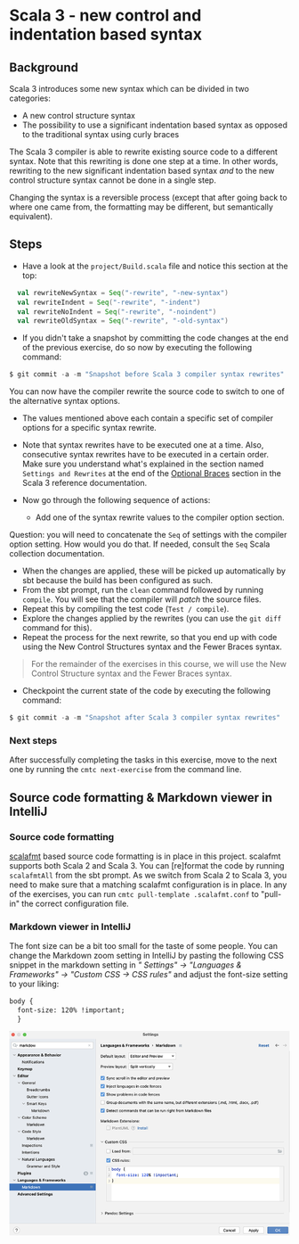 # Scala 3 - new control and indentation based syntax


## Background

Scala 3 introduces some new syntax which can be divided in two categories:

- A new control structure syntax
- The possibility to use a significant indentation based syntax as opposed
  to the traditional syntax using curly braces

The Scala 3 compiler is able to rewrite existing source code to a different syntax.
Note that this rewriting is done one step at a time. In other words, rewriting to 
the new significant indentation based syntax _and_ to the new control structure syntax
cannot be done in a single step.

Changing the syntax is a reversible process (except that after going back to where
one came from, the formatting may be different, but semantically equivalent).

## Steps

- Have a look at the `project/Build.scala` file and notice this section at the top:

```scala
  val rewriteNewSyntax = Seq("-rewrite", "-new-syntax")
  val rewriteIndent = Seq("-rewrite", "-indent")
  val rewriteNoIndent = Seq("-rewrite", "-noindent")
  val rewriteOldSyntax = Seq("-rewrite", "-old-syntax")
```

- If you didn't take a snapshot by committing the code changes at the end of the
  previous exercise, do so now by executing the following command:

```scala
$ git commit -a -m "Snapshot before Scala 3 compiler syntax rewrites"
```

You can now have the compiler rewrite the source code to switch to one of the
alternative syntax options.

- The values mentioned above each contain a specific set of compiler options
  for a specific syntax rewrite.
- Note that syntax rewrites have to be executed one at a time. Also, consecutive
  syntax rewrites have to be executed in a certain order. Make sure you understand
  what's explained in the section named `Settings and Rewrites` at the end of the
  [Optional Braces](https://dotty.epfl.ch/docs/reference/other-new-features/indentation.html)
  section in the Scala 3 reference documentation.

- Now go through the following sequence of actions:
  - Add one of the syntax rewrite values to the compiler option section.

Question: you will need to concatenate the `Seq` of settings with the compiler
option setting. How would you do that. If needed, consult the `Seq` Scala collection
documentation.

  - When the changes are applied, these will be picked up automatically by sbt because
    the build has been configured as such.
  - From the sbt prompt, run the `clean` command followed by running `compile`.
    You will see that the compiler will _patch_ the source files.
  - Repeat this by compiling the test code (`Test / compile`).
  - Explore the changes applied by the rewrites (you can use the `git diff` command
    for this).
  - Repeat the process for the next rewrite, so that you end up with code using the
    New Control Structures syntax and the Fewer Braces syntax.

> For the remainder of the exercises in this course, we will use the New Control
> Structure syntax and the Fewer Braces syntax.

- Checkpoint the current state of the code by executing the following command:

```scala
$ git commit -a -m "Snapshot after Scala 3 compiler syntax rewrites"
```

### Next steps

After successfully completing the tasks in this exercise, move to the next one by
running the `cmtc next-exercise` from the command line.

## Source code formatting & Markdown viewer in IntelliJ

### Source code formatting

[scalafmt](https://github.com/scalameta/scalafmt) based source code formatting is
in place in this project. scalafmt supports both Scala 2 and Scala 3. You can
[re]format the code by running `scalafmtAll` from the sbt prompt. As we switch from
Scala 2 to Scala 3, you need to make sure that a matching scalafmt configuration is
in place. In any of the exercises, you can run `cmtc pull-template .scalafmt.conf`
to "pull-in" the correct configuration file.

### Markdown viewer in IntelliJ

The font size can be a bit too small for the taste of some people. You can change the
Markdown zoom setting in IntelliJ by pasting the following CSS snippet in the
markdown setting in _" Settings" -> "Languages & Frameworks" -> "Custom CSS -> CSS rules"_
and adjust the font-size setting to your liking:

```
body {
  font-size: 120% !important;
  }
```

![IntelliJ Markdown viewer settings](images/Markdown-viewer-IntelliJ.png)

